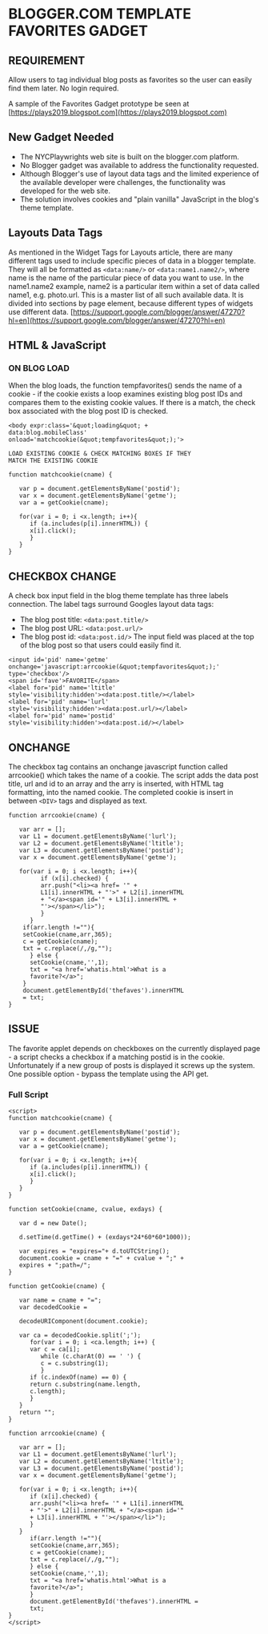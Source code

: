 # BLOGGER.COM TEMPLATE FAVORITES GADGET #

## REQUIREMENT ##

Allow users to tag individual blog posts as favorites
so the user can easily find them later. No login required.

A sample of the Favorites Gadget prototype be seen at [https://plays2019.blogspot.com](https://plays2019.blogspot.com)

## New Gadget Needed ##

- The NYCPlaywrights web site is built on the blogger.com platform.
- No Blogger gadget was available to address the functionality requested.
- Although Blogger's use of layout data tags and the limited experience of the
available developer were challenges, the functionality was developed for the web
site.
- The solution involves cookies and "plain vanilla" JavaScript in the blog's theme
template.

## Layouts Data Tags ##

As mentioned in the Widget Tags for Layouts article, there are many different tags used
to include specific pieces of data in a blogger template.
They will all be formatted as `<data:name/>` or `<data:name1.name2/>`, where name
is the name of the particular piece of data you want to use. In the name1.name2
example, name2 is a particular item within a set of data called name1, e.g. photo.url.
This is a master list of all such available data. It is divided into sections by page
element, because different types of widgets use different data.
[https://support.google.com/blogger/answer/47270?hl=en](https://support.google.com/blogger/answer/47270?hl=en)

## HTML & JavaScript ##

### ON BLOG LOAD ###

When the blog loads, the function tempfavorites() sends the name of a cookie -
if the cookie exists a loop examines existing blog post IDs and compares them
to the existing cookie values. If there is a match, the check box associated with
the blog post ID is checked.

```
<body expr:class='&quot;loading&quot; +
data:blog.mobileClass'
onload='matchcookie(&quot;tempfavorites&quot;);'>

LOAD EXISTING COOKIE & CHECK MATCHING BOXES IF THEY
MATCH THE EXISTING COOKIE

function matchcookie(cname) {

   var p = document.getElementsByName('postid');
   var x = document.getElementsByName('getme');
   var a = getCookie(cname);

   for(var i = 0; i <x.length; i++){
      if (a.includes(p[i].innerHTML)) {
      x[i].click();
      }
   }
}
```

## CHECKBOX CHANGE ##
A check box input field in the blog theme template has three labels connection. The
label tags surround Googles layout data tags:
- The blog post title: `<data:post.title/>`
- The blog post URL: `<data:post.url/>`
- The blog post id: `<data:post.id/>`
The input field was placed at the top of the blog post so that users could easily find it.

```
<input id='pid' name='getme'
onchange='javascript:arrcookie(&quot;tempfavorites&quot;);'
type='checkbox'/>
<span id='fave'>FAVORITE</span>
<label for='pid' name='ltitle'
style='visibility:hidden'><data:post.title/></label>
<label for='pid' name='lurl'
style='visibility:hidden'><data:post.url/></label>
<label for='pid' name='postid'
style='visibility:hidden'><data:post.id/></label>
```

## ONCHANGE ##
The checkbox tag contains an onchange javascript function called arrcookie() which
takes the name of a cookie. The script adds the data post title, url and id to an array
and the arry is inserted, with HTML tag formatting, into the named cookie. The
completed cookie is insert in between `<DIV>` tags and displayed as text.

```
function arrcookie(cname) {

   var arr = [];
   var L1 = document.getElementsByName('lurl');
   var L2 = document.getElementsByName('ltitle');
   var L3 = document.getElementsByName('postid');
   var x = document.getElementsByName('getme');
   
   for(var i = 0; i <x.length; i++){
         if (x[i].checked) {
         arr.push("<li><a href= '" +
         L1[i].innerHTML + "'>" + L2[i].innerHTML
         + "</a><span id='" + L3[i].innerHTML +
         "'></span></li>");
         }
      }
    if(arr.length !=""){
    setCookie(cname,arr,365);
    c = getCookie(cname);
    txt = c.replace(/,/g,"");
      } else {
      setCookie(cname,'',1);
      txt = "<a href='whatis.html'>What is a
      favorite?</a>";
    }
    document.getElementById('thefaves').innerHTML
    = txt;
}
```
## ISSUE ##
The favorite applet depends on checkboxes on the currently displayed page - a script checks a
checkbox if a matching postid is in the cookie.
Unfortunately if a new group of posts is displayed it screws up the system.
One possible option - bypass the template using the API get.

### Full Script ###
```
<script>
function matchcookie(cname) {
   
   var p = document.getElementsByName('postid');
   var x = document.getElementsByName('getme');
   var a = getCookie(cname);
   
   for(var i = 0; i <x.length; i++){
      if (a.includes(p[i].innerHTML)) {
      x[i].click();
      }
   }
}

function setCookie(cname, cvalue, exdays) {
  
   var d = new Date();
   
   d.setTime(d.getTime() + (exdays*24*60*60*1000));
   
   var expires = "expires="+ d.toUTCString();
   document.cookie = cname + "=" + cvalue + ";" +
   expires + ";path=/";
}

function getCookie(cname) {
   
   var name = cname + "=";
   var decodedCookie =
   
   decodeURIComponent(document.cookie);
   
   var ca = decodedCookie.split(';');
      for(var i = 0; i <ca.length; i++) {
      var c = ca[i];
         while (c.charAt(0) == ' ') {
         c = c.substring(1);
         }
      if (c.indexOf(name) == 0) {
      return c.substring(name.length,
      c.length);
      }
   }
   return "";
}

function arrcookie(cname) {
   
   var arr = [];
   var L1 = document.getElementsByName('lurl');
   var L2 = document.getElementsByName('ltitle');
   var L3 = document.getElementsByName('postid');
   var x = document.getElementsByName('getme');
   
   for(var i = 0; i <x.length; i++){
      if (x[i].checked) {
      arr.push("<li><a href= '" + L1[i].innerHTML
      + "'>" + L2[i].innerHTML + "</a><span id='"
      + L3[i].innerHTML + "'></span></li>");
      }
   }
      if(arr.length !=""){
      setCookie(cname,arr,365);
      c = getCookie(cname);
      txt = c.replace(/,/g,"");
      } else {
      setCookie(cname,'',1);
      txt = "<a href='whatis.html'>What is a
      favorite?</a>";
      }
      document.getElementById('thefaves').innerHTML =
      txt;
}
</script>

```
